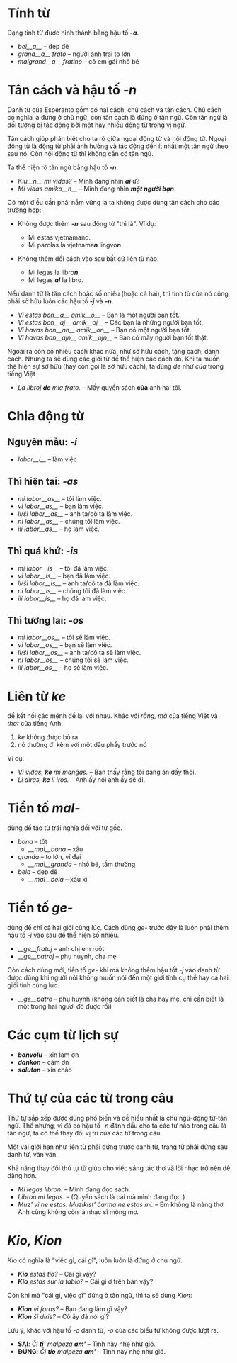 # Tính từ

Dạng tính từ được hình thành bằng hậu tố *__-a__*.

- *bel__a__* – đẹp đẽ
- *grand__a__ frato* – người anh trai to lớn
- *malgrand__a__ fratino* – cô em gái nhỏ bé

# Tân cách và hậu tố *__-n__*

Danh từ của Esperanto gồm có hai cách, chủ cách và tân cách.
Chủ cách có nghĩa là đứng ở chủ ngữ, còn tân cách là đứng ở tân ngữ.
Còn tân ngữ là đối tượng bị tác động bởi một hay nhiều động từ trong vị ngữ.

Tân cách giúp phân biệt cho ta rõ giữa ngoại động từ và nội động từ.
Ngoại động từ là động từ phải ảnh hưởng và tác động đến ít nhất một tân ngữ theo sau nó.
Còn nội động từ thì không cần có tân ngữ.

Ta thể hiện rõ tân ngữ bằng hậu tố *__-n__*.

- *Kiu__n__ mi vidas?* – Mình đang nhìn *__ai__* ư?
- *Mi vidas amiko__n__* – Mình đang nhìn *__một người bạn__*.

Có một điều cần phải nắm vững là ta không được dùng tân cách cho các trường hợp:

- Không được thêm *__-n__* sau động từ "thì là". Ví dụ:
  - Mi estas vjetnamano.
  - Mi parolas la vjetnama***n*** lingvo***n***.

- Không thêm đối cách vào sau bất cứ liên từ nào.
  - Mi legas la libro***n***.
  - Mi legas ***al*** la libro.

Nếu danh từ là tân cách hoặc số nhiều (hoặc cả hai), thì tính từ của nó cũng phải sở hữu luôn các hậu tố *__-j__* và *__-n__*.

- *Vi estas bon__a__ amik__o__* – Bạn là một người bạn tốt.
- *Vi estas bon__aj__ amik__oj__* – Các bạn là những người bạn tốt.
- *Vi havas bon__an__ amik__on__* – Bạn có một người bạn tốt.
- *Vi havas bon__ajn__ amik__ojn__* – Bạn có mấy người bạn tốt thật.

Ngoài ra còn có nhiều cách khác nữa, như sỡ hữu cách, tặng cách, danh cách.
Nhưng ta sẽ dùng các giới từ để thể hiện các cách đó.
Khi ta muốn thê hiện sự sở hữu (hay còn gọi là sở hữu cách), ta dùng *de* như *của* trong tiếng Việt

- *La libroj __de__ mia frato.* – Mấy quyển sách **của** anh hai tôi.

# Chia động từ 

## Nguyên mẫu: *-i*
  
- *labor__i__*          – làm việc

## Thì hiện tại: *-as*

- *mi labor__as__*      – tôi làm việc.
- *vi labor__as__*      – bạn làm việc.
- *li/ŝi labor__as__*   – anh ta/cô ta làm việc.
- *ni labor__as__*      – chúng tôi làm việc.
- *ili labor__as__*     – họ làm việc.

## Thì quá khứ: *-is*

- *mi labor__is__*      – tôi đã làm việc.
- *vi labor__is__*      – bạn đã làm việc.
- *li/ŝi labor__is__*   – anh ta/cô ta đã làm việc.
- *ni labor__is__*      – chúng tôi đã làm việc.
- *ili labor__is__*     – họ đã làm việc.

## Thì tương lai: *-os*

- *mi labor__os__*      – tôi sẽ làm việc.
- *vi labor__os__*      – bạn sẽ làm việc.
- *li/ŝi labor__os__*   – anh ta/cô ta sẽ làm việc.
- *ni labor__os__*      – chúng tôi sẽ làm việc.
- *ili labor__os__*     – họ sẽ làm việc.

# Liên từ *ke*

để kết nối các mệnh đề lại với nhau. Khác với *rằng, mà* của tiếng Việt và *that* của tiếng Anh:

1. *ke* không được bỏ ra
2. nó thường đi kèm với một dấu phẩy trước nó

Ví dụ:

- *Vi vidas, __ke__ mi manĝas.* – Bạn thấy rằng tôi đang ăn đấy thôi.
- *Li diras, __ke__ li iros.* – Anh ấy nói anh ấy sẽ đi.

# Tiền tố *mal-*

dùng để tạo từ trái nghĩa đối với từ gốc.

- *bona* – tốt
  - *__mal__bona* – xấu
- *granda* – to lớn, vĩ đại
  - *__mal__granda* – nhỏ bé, tầm thường
- *bela* – đẹp đẽ
  - *__mal__bela* – xấu xí

# Tiền tố *ge-*

dùng để chỉ cả hai giới cùng lúc. Cách dùng *ge-* trước đây là luôn phải thêm hậu tố *-j* vào sau để thể hiện số nhiều.

- *__ge__fratoj* – anh chị em ruột
- *__ge__patroj* – phụ huynh, cha mẹ

Còn cách dùng mới, tiền tố *ge-* khi mà không thêm hậu tốt *-j* vào danh từ
được dùng khi người nói không muốn nói đến một giới tính cụ thể hay cả hai giới tính cùng lúc.

- *__ge__patro* – phụ huynh (không cần biết là cha hay mẹ, chỉ cần biết là một trong hai người đó được rồi)

# Các cụm từ lịch sự

- *__bonvolu__* – xin làm ơn
- *__dankon__* – cảm ơn
- *__saluton__* – xin chào

# Thứ tự của các từ trong câu

Thứ tự sắp xếp được dùng phổ biến và dễ hiểu nhất là chủ ngữ-động từ-tân ngữ.
Thế nhưng, vì đã có hậu tố *-n* đánh dấu cho ta các từ nào trong câu là tân ngữ,
ta có thể thay đổi vị trí của các từ trong câu.

Một vài giới hạn như liên từ phải đứng trước danh từ, trạng từ phải đứng sau danh từ, vân vân.

Khả năng thay đổi thứ tự từ giúp cho việc sáng tác thơ và lời nhạc trở nên dễ dàng hơn.

- *Mi legas libron.* – Mình đang đọc sách.
- *Libron mi legas.* – (Quyển sách là cái mà mình đang đọc.)
- *Muz' vi ne estas. Muzikist' ĉarma ne estas mi.* – Em không là nàng thơ. Anh cũng không còn là nhạc sĩ mộng mơ.

# *Kio, Kion*

*Kio* có nghĩa là "việc gì, cái gì", luôn luôn là đứng ở chủ ngữ.

- *__Kio__ estas tio?* – Cái gì vậy?
- *__Kio__ estas sur la tablo?* – Cái gì ở trên bàn vậy?

Còn khi mà "cái gì, việc gì" đứng ở tân ngữ, thì ta sẽ dùng *Kion*:

- *__Kion__ vi faras?* – Bạn đang làm gì vậy?
- *__Kion__ ŝi diris?* – Cô ấy đã nói gì?

Lưu ý, khác với hậu tố *-o* danh từ, *-o* của các biểu từ không được lượt ra.

- **SAI**: *Ĉi __ti'__ malpeza __am'__* – Tình này nhẹ như gió.
- **ĐÚNG**: *Ĉi __tio__ malpeza __am'__* – Tình này nhẹ như gió.
